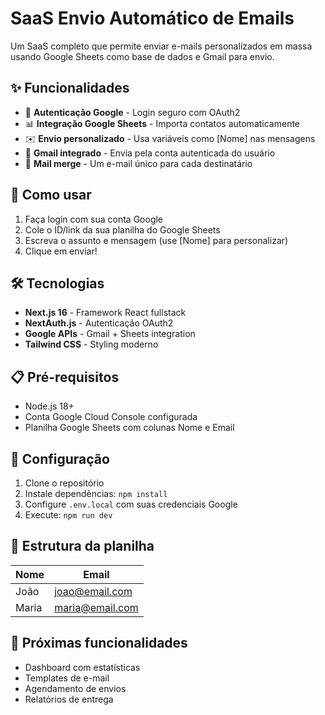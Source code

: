 # SaaS Envio Automático de Emails

Um SaaS completo que permite enviar e-mails personalizados em massa usando Google Sheets como base de dados e Gmail para envio.

## ✨ Funcionalidades

- 🔐 **Autenticação Google** - Login seguro com OAuth2
- 📊 **Integração Google Sheets** - Importa contatos automaticamente
- ✉️ **Envio personalizado** - Usa variáveis como [Nome] nas mensagens
- 📧 **Gmail integrado** - Envia pela conta autenticada do usuário
- 🎯 **Mail merge** - Um e-mail único para cada destinatário

## 🚀 Como usar

1. Faça login com sua conta Google
2. Cole o ID/link da sua planilha do Google Sheets
3. Escreva o assunto e mensagem (use [Nome] para personalizar)
4. Clique em enviar!

## 🛠️ Tecnologias

- **Next.js 16** - Framework React fullstack
- **NextAuth.js** - Autenticação OAuth2
- **Google APIs** - Gmail + Sheets integration
- **Tailwind CSS** - Styling moderno

## 📋 Pré-requisitos

- Node.js 18+
- Conta Google Cloud Console configurada
- Planilha Google Sheets com colunas Nome e Email

## 🔧 Configuração

1. Clone o repositório
2. Instale dependências: `npm install`
3. Configure `.env.local` com suas credenciais Google
4. Execute: `npm run dev`

## 📝 Estrutura da planilha

| Nome | Email |
|------|-------|
| João | joao@email.com |
| Maria | maria@email.com |

## 🎯 Próximas funcionalidades

- Dashboard com estatísticas
- Templates de e-mail
- Agendamento de envios
- Relatórios de entrega